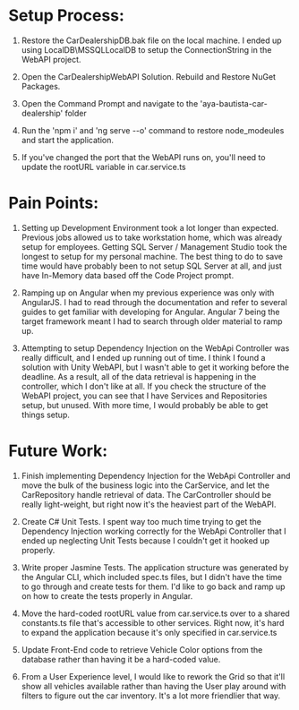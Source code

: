 # Setup Process:

1.  Restore the CarDealershipDB.bak file on the local machine.  I ended up using LocalDB\MSSQLLocalDB to setup the ConnectionString in the WebAPI project.

2.  Open the CarDealershipWebAPI Solution.  Rebuild and Restore NuGet Packages.

4.  Open the Command Prompt and navigate to the 'aya-bautista-car-dealership' folder

5.  Run the 'npm i' and 'ng serve --o' command to restore node_modeules and start the application.

6.  If you've changed the port that the WebAPI runs on, you'll need to update the rootURL variable in car.service.ts

# Pain Points:

1.  Setting up Development Environment took a lot longer than expected.  Previous jobs allowed us to take workstation home, which was already setup for employees.  Getting SQL Server / Management Studio took the longest to setup for my personal machine.  The best thing to do to save time would have probably been to not setup SQL Server at all, and just have In-Memory data based off the Code Project prompt.

2.  Ramping up on Angular when my previous experience was only with AngularJS.  I had to read through the documentation and refer to several guides to get familiar with developing for Angular.  Angular 7 being the target framework meant I had to search through older material to ramp up.

3.  Attempting to setup Dependency Injection on the WebApi Controller was really difficult, and I ended up running out of time.  I think I found a solution with Unity WebAPI, but I wasn't able to get it working before the deadline.  As a result, all of the data retrieval is happening in the controller, which I don't like at all.  If you check the structure of the WebAPI project, you can see that I have Services and Repositories setup, but unused.  With more time, I would probably be able to get things setup.

# Future Work:

1.  Finish implementing Dependency Injection for the WebApi Controller and move the bulk of the business logic into the CarService, and let the CarRepository handle retrieval of data.  The CarController should be really light-weight, but right now it's the heaviest part of the WebAPI.

2.  Create C# Unit Tests.  I spent way too much time trying to get the Dependency Injection working correctly for the WebApi Controller that I ended up neglecting Unit Tests because I couldn't get it hooked up properly.  

3.  Write proper Jasmine Tests.  The application structure was generated by the Angular CLI, which included spec.ts files, but I didn't have the time to go through and create tests for them.  I'd like to go back and ramp up on how to create the tests properly in Angular.

4.  Move the hard-coded rootURL value from car.service.ts over to a shared constants.ts file that's accessible to other services.  Right now, it's hard to expand the application because it's only specified in car.service.ts

5.  Update Front-End code to retrieve Vehicle Color options from the database rather than having it be a hard-coded value.

6.  From a User Experience level, I would like to rework the Grid so that it'll show all vehicles available rather than having the User play around with filters to figure out the car inventory.  It's a lot more friendlier that way.